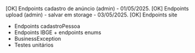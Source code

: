 [OK] Endpoints cadastro de anúncio (admin) - 01/05/2025.
[OK] Endpoints upload (admin) - salvar em storage - 03/05/2025.
[OK] Endpoints site
- Endpoints cadastroPessoa
- Endpoints IBGE + endpoints enums
- BusinessException
- Testes unitários
